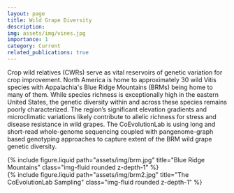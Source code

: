 ```yaml
---
layout: page
title: Wild Grape Diversity
description: 
img: assets/img/vines.jpg
importance: 1
category: Current
related_publications: true
---
```


Crop wild relatives (CWRs) serve as vital reservoirs of genetic variation for crop improvement. North America is home to approximately 30 wild Vitis species  with Appalachia's Blue Ridge Mountains (BRMs) being home to many of them. While species richness is exceptionally high in the eastern United States, the genetic diversity within and across these species remains poorly characterized. The region’s significant elevation gradients and microclimatic variations likely contribute to allelic richness for stress and disease resistance in wild grapes. The CoEvolutionLab is using long and short-read whole-genome sequencing coupled with pangenome-graph based genotyping approaches to capture extent of the BRM wild grape genetic diversity.

<div class="row justify-content-sm-center">
  <div class="col-sm-8 mt-3 mt-md-0">
    {% include figure.liquid path="assets/img/brm.jpg" title="Blue Ridge Mountains" class="img-fluid rounded z-depth-1" %}
  </div>
  <div class="col-sm-4 mt-3 mt-md-0">
    {% include figure.liquid path="assets/img/brm2.jpg" title="The CoEvolutionLab Sampling" class="img-fluid rounded z-depth-1" %}
  </div>
</div>

 
